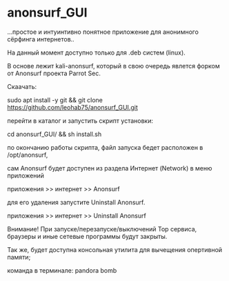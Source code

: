 # anonsurf_GUI


...простое и интуинтивно понятное приложение для анонимного сёрфинга интернетов..

На данный момент доступно только для .deb систем (linux).

В основе лежит kali-anonsurf, который в свою очередь явлется форком от Anonsurf проекта Parrot Sec.

Скаачать: 

sudo apt install -y git && git clone https://github.com/leohab75/anonsurf_GUI.git

перейти в каталог и запустить скрипт установки:

cd anonsurf_GUI/ && sh install.sh

по окончанию работы скрипта, файл запуска бедет расположен в /opt/anonsurf, 

сам Anonsurf будет доступен из раздела Интернет (Network) в меню приложений

приложения >> интернет >> Anonsurf


для его удаления запустите Uninstall Anonsurf.

приложения >> интернет >> Uninstall Anonsurf


Внимание! При запуске/перезапуске/выключений Тор сервиса, браузеры и иные сетевые программы будут закрыты. 

Так же, будет доступна консольная утилита для вычещения опертивной памяти;

команда в терминале: pandora bomb
